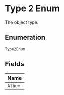 
# Type 2 Enum

The object type.

## Enumeration

`Type2Enum`

## Fields

| Name |
|  --- |
| `Album` |

